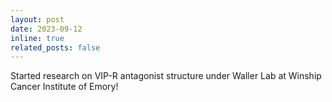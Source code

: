 ```yaml
---
layout: post
date: 2023-09-12
inline: true
related_posts: false
---
```


Started research on VIP-R antagonist structure under Waller Lab at Winship Cancer Institute of Emory!
